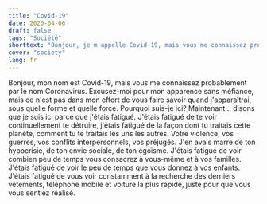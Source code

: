 ```yaml
---
title: "Covid-19"
date: 2020-04-06
draft: false
tags: "Société"
shorttext: "Bonjour, je m'appelle Covid-19, mais vous me connaissez probablement sous le nom de Coronavirus."
cover: "society"
lang: fr
---
```


Bonjour, mon nom est Covid-19, mais vous me connaissez probablement par le nom Coronavirus. Excusez-moi pour mon apparence sans méfiance, mais ce n'est pas dans mon effort de vous faire savoir quand j'apparaîtrai, sous quelle forme et quelle force. Pourquoi suis-je ici? Maintenant... disons que je suis ici parce que j'étais fatigué. J'étais fatigué de te voir continuellement te détruire, j'étais fatigué de la façon dont tu traitais cette planète, comment tu te traitais les uns les autres. Votre violence, vos guerres, vos conflits interpersonnels, vos préjugés. J'en avais marre de ton hypocrisie, de ton envie sociale, de ton égoïsme. J'étais fatigué de voir combien peu de temps vous consacrez à vous-même et à vos familles. J'étais fatigué de voir le peu de temps que vous donnez à vos enfants. J'étais fatigué de vous voir constamment à la recherche des derniers vêtements, téléphone mobile et voiture la plus rapide, juste pour que vous vous sentiez réalisé.
